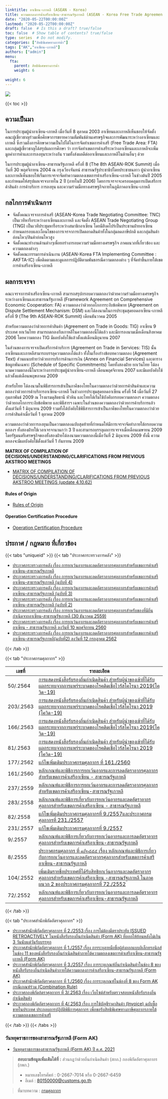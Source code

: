 ```yaml
---
linktitle: อาเซียน-เกาหลี (ASEAN - Korea)
title: ความตกลงการค้าเสรีอาเซียน-สาธารณรัฐเกาหลี (ASEAN - Korea Free Trade Agreement)
date: "2020-05-22T00:00:00Z"
lastmod: "2020-05-22T00:00:00Z"
draft: false  # Is this a draft? true/false
toc: false  # Show table of contents? true/false
type: series  # Do not modify.
categories: ["สิทธิพิเศษทางการค้า"]
tags: ["AK","อาเซียน-เกาหลี"]
authors: ["admin"]
menu:
  fta:
    parent: สิทธิพิเศษทางการค้า
    weight: 6
        
weight: 6
---
```



![](../img/asian-korea.png)

{{< toc >}}


## ความเป็นมา

ในการประชุมผู้นำอาเซียน-เกาหลี เมื่อวันที่ 8 ตุลาคม 2003 อาเซียนและเกาหลีเห็นชอบให้จัดตั้งคณะผู้เชี่ยวชาญร่วมเพื่อศึกษาการขยายความสัมพันธ์ด้านเศรษฐกิจและการพัฒนาระหว่างอาเซียนและเกาหลี ซึ่งรวมถึงการศึกษาความเป็นไปได้ในการจัดทำเขตการค้าเสรี (Free Trade Area: FTA) และกลุ่มผู้เชี่ยวชาญได้สรุปผลการศึกษา ว่า การจัดทำเขตการค้าเสรีระหว่างอาเซียนและเกาหลีจะเพิ่มมูลค่าการค้าและการลงทุนระหว่างกัน รวมทั้งส่งผลดีต่ออาเซียนและเกาหลีในด้านอื่นๆ ด้วย

ในการประชุมผู้นำอาเซียน-สาธารณรัฐเกาหลี ครั้งที่ 8 (The 8th ASEAN-ROK Summit) เมื่อวันที่ 30 พฤศจิกายน 2004 ณ กรุงเวียงจันทน์ สาธารณรัฐประชาธิปไตยประชาชนลาว ผู้นำอาเซียนและเกาหลีเห็นชอบให้เริ่มการเจรจาจัดทำความตกลงเขตการค้าเสรีอาเซียน-เกาหลี ในช่วงต้นปี 2005 และกำหนดให้สรุปผลเจรจาภายใน 2 ปี (ภายในปี 2006) โดยการเจรจาจะครอบคลุมการเปิดเสรีการค้าสินค้า การค้าบริการ การลงทุน และความร่วมมือทางเศรษฐกิจภายในภูมิภาคอาเซียน-เกาหลี

## กลไกการดำเนินการ

- จัดตั้งคณะเจรจาการค้าเสรี (ASEAN-Korea Trade Negotiating Committee: TNC) เป็นเวทีหารือระหว่างอาเซียนและเกาหลี และจัดตั้ง ASEAN Trade Negotiating Group (TNG) เป็นเวทีประชุมหารือระหว่างสมาชิกอาเซียน โดยมีสิงคโปร์เป็นประธานฝ่ายอาเซียน
- กำหนดกรอบและเงื่อนไขของการเจรจาการเปิดตลาดสินค้าทั้งในกลุ่มลดภาษีปกติ และกลุ่มสินค้าอ่อนไหว/สินค้าอ่อนไหวสูง
- จัดตั้งคณะทำงานด้านต่างๆเพื่อยกร่างกรอบความร่วมมือทางเศรษฐกิจ ภาคผนวกที่เกี่ยวข้อง และความตกลงต่างๆ
- จัดตั้งคณะกรรมการดำเนินงาน (ASEAN-Korea FTA Implementing Committee : AKFTA-IC) เพื่อติดตามและดูแลการปฏิบัติตามพันธกรณีความตกลงต่าง ๆ ที่จัดทำขึ้นภายใต้เขตการค้าเสรีอาเซียน-เกาหลี

## ผลการเจรจา

คณะเจรจาการค้าเสรีอาเซียน-เกาหลี สามารถสรุปกรอบความตกลงว่าด้วยความร่วมมือทางเศรษฐกิจระหว่างอาเซียนและสาธารณรัฐเกาหลี (Framework Agreement on Comprehensive Economic Cooperation: FA) ความตกลงว่าด้วยกลไกการระงับข้อพิพาท (Agreement on Dispute Settlement Mechanism: DSM) และได้ลงนามในการประชุมสุดยอดอาเซียน-เกาหลี ครั้งที่ 9 (The 9th ASEAN-ROK Summit) เดือนธันวาคม 2005

สำหรับความตกลงว่าด้วยการค้าสินค้า (Agreement on Trade in Goods: TIG) อาเซียน 9 ประเทศ ยกเว้นไทย สามารถตกลงกับเกาหลีในความตกลงนี้ได้แล้ว และมีการลงนามเมื่อเดือนสิงหาคม 2006 โดยความตกลง TIG มีผลบังคับใช้แล้วตั้งแต่เดือนมิถุนายน 2007

ในส่วนของการเจรจาเปิดเสรีการค้าบริการ (Agreement on Trade in Services: TIS) นั้น อาเซียนและเกาหลีสามารถบรรลุความตกลงได้แล้ว ทั้งในเรื่องร่างข้อบทความตกลง (Agreement Text) ส่วนแนบท้ายว่าด้วยการบริการด้านการเงิน (Annex on Financial Services) และตารางข้อผูกพันเฉพาะ (Schedule of Specific Commitments) โดยทั้งสองฝ่าย ยกเว้นไทย ได้ลงนามความตกลงนี้ในระหว่างการประชุมผู้นำอาเซียน-เกาหลี เดือนพฤศจิกายน 2007 และมีผลบังคับใช้แล้วตั้งแต่เดือนพฤษภาคม 2009

สำหรับไทย ได้ลงนามในพิธีสารการเข้าเป็นภาคีของไทยในความตกลงว่าด้วยการค้าสินค้าและความตกลงว่าด้วยการค้าบริการอาเซียน-เกาหลี ในช่วงการประชุมสุดยอดอาเซียน ครั้งที่ 14 เมื่อวันที่ 27 กุมภาพันธ์ 2009 ณ โรงแรมดุสิตธานี หัวหิน และไทยได้เริ่มใช้บังคับกรอบความตกลงฯ ความตกลงว่าด้วยกลไกการระงับข้อพิพาท และพิธีสารฯ เฉพาะในส่วนของความตกลงว่าด้วยการค้าบริการแล้วตั้งแต่วันที่ 1 มิถุนายน 2009 รวมทั้งได้บังคับใช้พิธีสารการเข้าเป็นภาคีของไทยในความตกลงว่าด้วยการค้าสินค้าเมื่อวันที่ 1 ตุลาคม 2009

ความตกลงว่าด้วยการลงทุนเป็นความตกลงฉบับสุดท้ายที่กำหนดให้มีการเจรจาจัดทำภายใต้กรอบความตกลงฯ ทั้งสองฝ่ายใช้เวลาเจรจานานกว่า 3 ปี และสามารถบรรลุผลการเจรจาเมื่อเดือนเมษายน 2009 โดยรัฐมนตรีเศรษฐกิจของทั้งสองฝ่ายได้ลงนามความตกลงนี้เมื่อวันที่ 2 มิถุนายน 2009 ทั้งนี้ ความตกลงจะมีผลบังคับใช้ตั้งแต่วันที่ 1 กันยายน 2009 

**MATRIX OF COMPILATION OF DECISIONS/UNDERSTANDING/CLARIFICATIONS FROM PREVIOUS AKSTROO MEETINGS**

-   [MATRIX OF COMPILATION OF DECISIONS/UNDERSTANDING/CLARIFICATIONS FROM PREVIOUS AKSTROO MEETINGS (update 4.10.62)](http://www.customs.go.th/cont_strc_download.php?lang=th&current_id=14223132414a505f46464b4a464b49)

#### Rules of Origin

-   [Rules of Origin](http://www.customs.go.th/cont_strc_download.php?lang=th&current_id=142231324147505f4c464b4c464b4b)

#### Operation Certification Procedure

-   [Operation Certification Procedure](http://www.customs.go.th/cont_strc_download.php?lang=th&current_id=142231324147505f4c464b4c464b4c)

## ประกาศ / กฎหมาย ที่เกี่ยวข้อง


{{< tabs "uniqueid" >}}
{{< tab "ประกาศกระทรวงการคลัง" >}} 

-   [ประกาศกระทรวงการคลัง เรื่อง การยกเว้นอากรและลดอัตราอากรศุลกากรสำหรับเขตการค้าเสรีอาเซียน-สาธารณรัฐเกาหลี](http://www.customs.go.th/cont_strc_download.php?lang=th&current_id=14232b324147505e4f464b4d)
-   [ประกาศกระทรวงการคลัง เรื่อง การยกเว้นอากรและลดอัตราอากรศุลกากรสำหรับเขตการค้าเสรีอาเซียน-สาธารณรัฐเกาหลี (ฉบับที่ 4)](http://www.customs.go.th/cont_strc_download.php?lang=th&current_id=14232b324147505f46464b46)
-   [ประกาศกระทรวงการคลัง เรื่อง การยกเว้นอากรและลดอัตราอากรศุลกากรสำหรับเขตการค้าเสรีอาเซียน-สาธารณรัฐเกาหลี (ฉบับที่ 3)](http://www.customs.go.th/cont_strc_download.php?lang=th&current_id=14232b324147505f46464a4f)
-   [ประกาศกระทรวงการคลัง เรื่อง การยกเว้นอากรและลดอัตราอากรศุลกากรสำหรับเขตการค้าเสรีอาเซียน-สาธารณรัฐเกาหลี (ฉบับที่ 2)](http://www.customs.go.th/cont_strc_download.php?lang=th&current_id=14232b324147505f46464a4e)
-   [ประกาศกระทรวงการคลัง เรื่อง การยกเว้นอากรและลดอัตราอากรศุลกากรสำหรับของที่มีถิ่นกำเนิดจากอาเซียน-สาธารณรัฐเกาหลี (30 ธันวาคม 2559)](http://www.customs.go.th/cont_strc_download.php?lang=th&current_id=142231324149505f46464b4b464a4e)
-   [ประกาศกระทรวงการคลัง เรื่อง การยกเว้นอากรและลดอัตราอากรศุลกากรสำหรับเขตการค้าเสรีอาเซียน - สาธารณรัฐเกาหลี ลงวันที่ 10 พฤศจิกายน 2560](http://www.customs.go.th/cont_strc_download.php?lang=th&current_id=14223132414c505e4f464b46464b49)
-   [ประกาศกระทรวงการคลัง เรื่อง การยกเว้นอากรและลดอัตราอากรศุลกากรสำหรับเขตการค้าเสรีอาเซียน-สาธารณรัฐเกาหลี(ฉบับที่2) ลงวันที่ 12 กรกฎาคม 2562](http://www.customs.go.th/cont_strc_download.php?lang=th&current_id=142328324147505f4a464b49464b4d)

{{< /tab >}}

{{< tab "ประกาศกรมศุลกากร" >}}



|เลขที่|รายละเอียด|
|-------|----------------|
|50/.2564|[การแสดงหนังสือรับรองถิ่นกำเนิดสินค้า สำหรับผู้นำของเข้าที่ได้รับผลกระทบจากการแพร่ระบาดของโรคติดเชื้อไวรัสโคโรนา 2019(โควิด-19)](http://www.customs.go.th/cont_strc_download_with_docno_date.php?lang=th&current_id=14232832414d505f4b464b4d464b48)|
|203/.2563|[การแสดงหนังสือรับรองถิ่นกำเนิดสินค้า สำหรับผู้นำของเข้าที่ได้รับผลกระทบจากการแพร่ระบาดของโรคติดเชื้อไวรัสโคโรนา 2019 (โควิด-19)](http://www.customs.go.th/cont_strc_download_with_docno_date.php?lang=th&current_id=14232832414c505f4d464b48464b4b)|
|166/.2563|[การแสดงหนังสือรับรองถิ่นกำเนิดสินค้า สำหรับผู้นำของเข้าที่ได้รับผลกระทบจากการแพร่ระบาดของโรคติดเชื้อไวรัสโคโรนา 2019(โควิด-19)](http://www.customs.go.th/cont_strc_download_with_docno_date.php?lang=th&current_id=14232832414c505f47464b48464b4a)|
|81/.2563|[การแสดงหนังสือรับรองถิ่นกำเนิดสินค้า สำหรับผู้นำของเข้าที่ได้รับผลกระทบจากการแพร่ระบาดของโรคติดเชื้อไวรัสโคโรนา 2019 (โควิด-19)](http://www.customs.go.th/cont_strc_download_with_docno_date.php?lang=th&current_id=14232832414a505f4a464b47464a4f)|
|177/.2562|[แก้ไขเพิ่มเติมประกาศกรมศุลกากร ที่ 161./2560](http://www.customs.go.th/cont_strc_download_with_docno_date.php?lang=th&current_id=142328324148505e4e464b48464b4c)|
|161/.2560|[หลักเกณฑ์และพิธีการการยกเว้นอากรและการลดอัตราอากรศุลกากรสำหรับเขตการค้าเสรีอาเซียน - สาธารณรัฐเกาหลี](http://www.customs.go.th/cont_strc_download_with_docno_date.php?lang=th&current_id=14223132414b505f4b464b49464b4a)|
|237/.2559|[หลักเกณฑ์และพิธีการการยกเว้นอากรและการลดอัตราอากรศุลกากรสำหรับเขตการค้าเสรีอาเซียน-สาธารณรัฐเกาหลี](http://www.customs.go.th/cont_strc_download_with_docno_date.php?lang=th&current_id=142231324149505f48464b4d464b47)|
|283/.2558|[หลักเกณฑ์และพิธีการเกี่ยวกับการยกเว้นอากรและลดอัตราอากรศุลกากรสำหรับเขตการค้าเสรีอาเซียน - สาธารณรัฐเกาหลี](http://www.customs.go.th/cont_strc_download_with_docno_date.php?lang=th&current_id=14232932414a505f49464b4c)|
|82/.2558|[แก้ไขเพิ่มเติมประกาศกรมศุลกากรที่ 9./2557และประกาศกรมศุลกากรที่ 231./2557](http://www.customs.go.th/cont_strc_download_with_docno_date.php?lang=th&current_id=142329324148505f49464b4c)|
|231/.2557|[แก้ไขเพิ่มเติมประกาศกรมศุลกากรที่ 9./2557](http://www.customs.go.th/cont_strc_download_with_docno_date.php?lang=th&current_id=142329324147505f4b464b4b)|
|9/.2557|[หลักเกณฑ์และพิธีการเกี่ยวกับการยกเว้นอากรและการลดอัตราอากรศุลกากรสำหรับเขตการค้าเสรีอาเซียน-สาธารณรัฐเกาหลี](http://www.customs.go.th/cont_strc_download_with_docno_date.php?lang=th&current_id=14232932404f505f4d464b48)|
|8/.2555|[ประกาศกรมศุลกากร ที่ ๘/๒๕๕๕ เรื่อง หลักเกณฑ์และพิธีการเกี่ยวกับการยกเว้นอากรและลดอัตราอากรศุลกากรสำหรับเขตการค้าเสรีอาเซียน-สาธารณรัฐเกาหลี](http://www.customs.go.th/cont_strc_download_with_docno_date.php?lang=th&current_id=14232932404e505f46464b46)|
|104/.2552|[เพิ่มเติมรายชื่อประเทศที่ได้รับสิทธิยกเว้นอากรและลดอัตราอากรศุลกากรสำหรับเขตการค้าเสรีอาเซียน -สาธารณรัฐเกาหลี ในภาคผนวก 2 ของประกาศกรมศุลกากรที่ 72./2552](http://www.customs.go.th/cont_strc_download_with_docno_date.php?lang=th&current_id=14232832414b505f4a464b46)|
|72/.2552|[หลักเกณฑ์และพิธีการเกี่ยวกับการยกเว้นอากรและการลดอัตราอากรศุลกากรสำหรับเขตการค้าเสรีอาเซียน-สาธารณรัฐเกาหลี](http://www.customs.go.th/cont_strc_download_with_docno_date.php?lang=th&current_id=14232a32414a505f4a464a4f)|

{{< /tab >}}

{{< tab "ประกาศสำนักพิกัดอัตราศุลกากร" >}} 


-   [ประกาศสำนักพิกัดอัตราศุลกากร ที่ 2./2553 เรื่อง การไม่ต้องมีตราประทับ ISSUED RETROACTIVELY ในหนังสือรับรองถิ่นกำเนิดสินค้า (Form AK) ที่ออกให้ย้อนหลังไม่เกิน 3 วันนับแต่วันรับบรรทุก](http://www.customs.go.th/cont_strc_download.php?lang=th&current_id=14232b324147505f46464b47)
-   [ประกาศสำนักพิกัดอัตราศุลกากร ที่ 1./2557 เรื่อง การระบุลายมือชื่อผู้ส่งออกแบบอิเล็กทรอนิกส์ในช่อง 11 ของหนังสือรับรองถิ่นกำเนิดสินค้าภายใต้ความตกลงเขตการค้าเสรีอาเซียน-สาธารณรัฐเกาหลี (Form AK)](http://www.customs.go.th/cont_strc_download.php?lang=th&current_id=14232b324147505f46464b48)
-   [ประกาศสำนักพิกัดอัตราศุลกากร ที่ 3./2557 เรื่อง การระบุเกณฑ์ถิ่นกำเนิดสินค้าในช่อง 8 ของหนังสือรับรองถิ่นกำเนิดสินค้าภายใต้ความตกลงการค้าเสรีอาเซียน-สาธารณรัฐเกาหลี (Form AK)](http://www.customs.go.th/cont_strc_download.php?lang=th&current_id=14232b324147505f46464b49)
-   [ประกาศสำนักพิกัดอัตราศุลกากร ที่ 1./2560 เรื่อง การระบุเกณฑ์ในช่องที่ 8 ของ Form AK กรณีเกณฑ์ร่วม (Combination Rule)](http://www.customs.go.th/cont_strc_download.php?lang=th&current_id=14223132414b505f48464b4d464b4b)
-   [ประกาศกองพิกัดอ้ตราศุลกากร ที่ 3/.2563 เรื่อง เว็บไซต์สำหรับตรวจสอบหนังสือรับรองถิ่นกำเนิดสินค้า](http://www.customs.go.th/cont_strc_download.php?lang=th&current_id=14232832414a505f4c464b48464b46)
-   [ประกาศกองพิกัดอัตราศุลกากร ที่ 4/.2563 เรื่อง การใช้บัญชีราคาสินค้า (Invoice) ฉบับซื้อขายในประเทศ ประกอบการปฏิบัติพิธีการศุลกากร เพื่อขอรับสิทธิพิเศษทางภาษีศุลกากรภายใต้ความตกลงเขตการค้าเสรี](http://www.customs.go.th/cont_strc_download.php?lang=th&current_id=14232832414b505e4e464b48464b49)


{{< /tab >}}
{{< /tabs >}}

### วันหยุดราชการของสาธารณรัฐเกาหลี (Form AK)

-   [วันหยุดราชการของสาธารณรัฐเกาหลี (Form AK) ปี ค.ศ. 2021](http://www.customs.go.th/cont_strc_download.php?lang=th&current_id=14232832414d505e4f464a4e464a4e)

>**สอบถามข้อมูลเพิ่มเติมได้ที่ :** ส่วนกฎว่าด้วยถิ่นกำเนิดสินค้า (สกก.) กองพิกัดอัตราศุลกากร (กพก.)  
>- หมายเลขโทรศัพท์ : 0-2667-7014 หรือ 0-2667-6459  
>- อีเมล์ : 80150000@customs.go.th

>ที่มาบทความ : [กรมศุลกากร](http://www.customs.go.th/cont_strc_simple_net_with_download.php?ini_content=usage_fta_and_wto_01_04&ini_menu=menu_interest_and_law_160421_01&left_menu=menu_fta_and_wto)
